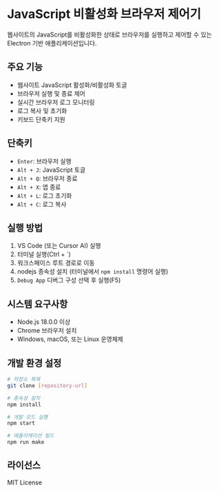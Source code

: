 # JavaScript 비활성화 브라우저 제어기

웹사이트의 JavaScript를 비활성화한 상태로 브라우저를 실행하고 제어할 수 있는 Electron 기반 애플리케이션입니다.

## 주요 기능

- 웹사이트 JavaScript 활성화/비활성화 토글
- 브라우저 실행 및 종료 제어
- 실시간 브라우저 로그 모니터링
- 로그 복사 및 초기화
- 키보드 단축키 지원

## 단축키

- `Enter`: 브라우저 실행
- `Alt + J`: JavaScript 토글
- `Alt + Q`: 브라우저 종료
- `Alt + X`: 앱 종료
- `Alt + L`: 로그 초기화
- `Alt + C`: 로그 복사

## 실행 방법

1. VS Code (또는 Cursor AI) 실행
2. 터미널 실행(Ctrl + `)
3. 워크스페이스 루트 경로로 이동
4. nodejs 종속성 설치 (터미널에서 `npm install` 명령어 실행)
5. `Debug App` 디버그 구성 선택 후 실행(F5)

## 시스템 요구사항

- Node.js 18.0.0 이상
- Chrome 브라우저 설치
- Windows, macOS, 또는 Linux 운영체제

## 개발 환경 설정

```bash
# 저장소 복제
git clone [repository-url]

# 종속성 설치
npm install

# 개발 모드 실행
npm start

# 애플리케이션 빌드
npm run make
```

## 라이선스

MIT License
